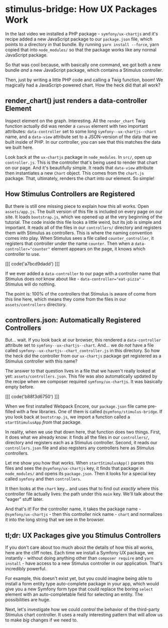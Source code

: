 # stimulus-bridge: How UX Packages Work

In the last video we installed a PHP package - `symfony/ux-chartjs` and it's
recipe added a new JavaScript package to our `package.json` file, which points
to a directory *in* that bundle. By running `yarn install --force`, yarn copied
that into `node_modules/` so that the package works like any normal JavaScript
package.

So that was cool because, with basically one command, we got both a new bundle
*and* a new JavaScript package, which contains a Stimulus controller.

Then, just by writing a little PHP code and calling a Twig function, boom!
We magically had a JavaScript-powered chart. How the heck did that all work?

## render_chart() just renders a data-controller Element

Inspect element on the graph. Interesting. All the `render_chart` Twig function
actually did was render a `canvas` element with two important attributes:
`data-controller` set to some long `symfony--ux-chartjs--chart` name, and a
`data-view` attribute set to a JSON-version of the data that we built inside of
PHP. In our controller, you can see that this matches the data we built here.

Look back at the `ux-chartjs` package in `node_modules`. In `src/`, open up
`controller.js`. This is the controller that's being used to render that chart
on our page. And it's beautifully simple. It reads that `data-view` attribute
then instantiates a new `Chart` object. This comes from the `chart.js` package.
That, ultimately, renders the chart into our element. So simple!

## How Stimulus Controllers are Registered

But there is still one missing piece to explain how this all works. Open
`assets/app.js`. The built version of this file is included on every page on our
site. It loads `bootstrap.js`, which we opened up at the very beginning of the
tutorial. The code inside this file looks a little weird, but its job is simple and
important. It reads all of the files in our `controllers/` directory and registers
them with Stimulus as controllers. This is where the naming convention comes into
play. When Stimulus sees a file called `counter_controller`, it registers that
controller under the name `counter`. Then when a `data-controller="counter"`
element appears on the page, it knows which controller to use.

[[[ code('a7bcd9dadd') ]]]

If we ever added a `data-controller` to our page with a controller name that
Stimulus does *not* know about like - `data-controller="eat-pizza"` - Stimulus
will do nothing.

The point is: 100% of the controllers that Stimulus is aware of come from this line
here, which means they come from the files in our `assets/controllers` directory.

## controllers.json: Automatically Registered Controllers

But... wait. If you look back at our browser, this rendered a
`data-controller` attribute set to `symfony--ux-chartjs--chart`. And... we do
*not* have a file called `symfony--ux-chartjs--chart_controller.js` in this
directory. So how the heck did the controller from our `ux-chartjs` package
get registered as a Stimulus controller with this name?

The answer to that question lives in a file that we haven't really looked at yet:
`assets/controllers.json`. This file was also automatically updated by the recipe
when we composer required `symfony/ux-chartjs`. It was basically empty before.

[[[ code('b88f3d6750') ]]]

When we first installed Webpack Encore, our `package.json` file came pre-filled
with a few libraries. One of them is called `@symfony/stimulus-bridge`. If you
look back at `bootstrap.js`, we import a function called a `startStimulusApp`
*from* that package.

In reality, when we use that down here, that function does two things. First,
it does what we already know: it finds all the files in our `controllers/`,
directory and registers each as a Stimulus controller. Second, it reads our
`controllers.json` file and also registers any controllers here as Stimulus
controllers.

Let me show you how that works. When `startStimulusApp()` parses this files and
sees the `@symfony/ux-chartjs` key, it finds that package in `node_modules/` and
opens its `package.json`. Then it looks for a special key called `symfony` and
then `controllers`.

It then looks at the `chart` key... and uses that to find out *exactly* where this
controller file actually lives: the path under this `main` key. We'll talk about
the "eager" stuff later.

And that's it! For the controller name, it takes the package name -
`@symfony/ux-chartjs` - then this controller nick name - `chart` and normalizes
it into the long string that we see in the browser.

## tl;dr: UX Packages give you Stimulus Controllers

If you don't care about too much about the details of how this all works, here are
the cliff notes. Each time we install a Symfony UX package, we instantly - without
doing anything other than `composer require` and `yarn install` - have access to
a new Stimulus controller in our application. That's incredibly powerful.

For example, this doesn't exist yet, but you could imagine being able to install
a form entity type auto-complete package in your app, which would give you a new
Symfony form type that could replace the boring `select` element with an
auto-completable field for selecting an entity. The possibilities are huge.

Next, let's investigate how we could *control* the behavior of the third-party
Stimulus chart controller. It uses a really interesting pattern that will allow us
to make *big* changes if we need to.
